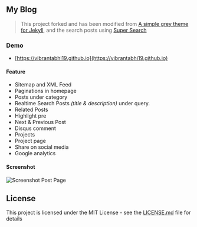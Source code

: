 ## My Blog

> This project forked and has been modified from [A simple grey theme for Jekyll](https://github.com/liamsymonds/simplygrey-jekyll), and the search posts using [Super Search](https://github.com/chinchang/super-search)

### Demo
* [https://vibrantabhi19.github.io](https://vibrantabhi19.github.io)

#### Feature

* Sitemap and XML Feed
* Paginations in homepage
* Posts under category
* Realtime Search Posts _(title & description)_ under query.
* Related Posts
* Highlight pre
* Next & Previous Post
* Disqus comment
* Projects
* Project page
* Share on social media
* Google analytics

#### Screenshot

![Screenshot Post Page](https://raw.githubusercontent.com/https:/master/static/img/screenshot-post-page.png  "Screenshot Post Page")

## License

This project is licensed under the MIT License - see the [LICENSE.md](LICENSE.md) file for details


